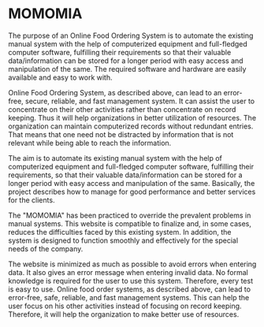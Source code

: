 # MOMOMIA

The purpose of an Online Food Ordering System is to automate the existing manual system with the help of computerized equipment and full-fledged computer software, fulfilling their requirements so that their valuable data/information can be stored for a longer period with easy access and manipulation of the same. The required software and hardware are easily available and easy to work with.

Online Food Ordering System, as described above, can lead to an error-free, secure, reliable, and fast management system. It can assist the user to concentrate on their other activities rather than concentrate on record keeping. Thus it will help organizations in better utilization of resources. The organization can maintain computerized records without redundant entries. That means that one need not be distracted by information that is not relevant while being able to reach the information.

The aim is to automate its existing manual system with the help of computerized equipment and full-fledged computer software, fulfilling their requirements, so that their valuable data/information can be stored for a longer period with easy access and manipulation of the same. Basically, the project describes how to manage for good performance and better services for the clients.

The "MOMOMIA" has been practiced to override the prevalent problems in manual systems. This website is compatible to finalize and, in some cases, reduces the difficulties faced by this existing system. In addition, the system is designed to function smoothly and effectively for the special needs of the company.

The website is minimized as much as possible to avoid errors when entering data. It also gives an error message when entering invalid data. No formal knowledge is required for the user to use this system. Therefore, every test is easy to use. Online food order systems, as described above, can lead to error-free, safe, reliable, and fast management systems. This can help the user focus on his other activities instead of focusing on record keeping. Therefore, it will help the organization to make better use of resources.
